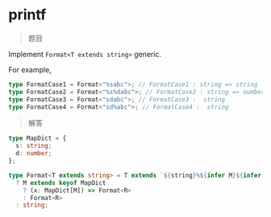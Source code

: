 # printf

<BtnGroup 
	issue="https://tsch.js.org/545/solutions"
	featured="https://github.com/type-challenges/type-challenges/issues/2830"
/>

> 题目

Implement `Format<T extends string>` generic.

For example,

```ts
type FormatCase1 = Format<"%sabc">; // FormatCase1 : string => string
type FormatCase2 = Format<"%s%dabc">; // FormatCase2 : string => number => string
type FormatCase3 = Format<"sdabc">; // FormatCase3 :  string
type FormatCase4 = Format<"sd%abc">; // FormatCase4 :  string
```

> 解答

```ts
type MapDict = {
  s: string;
  d: number;
};

type Format<T extends string> = T extends `${string}%${infer M}${infer R}`
  ? M extends keyof MapDict
    ? (x: MapDict[M]) => Format<R>
    : Format<R>
  : string;
```

